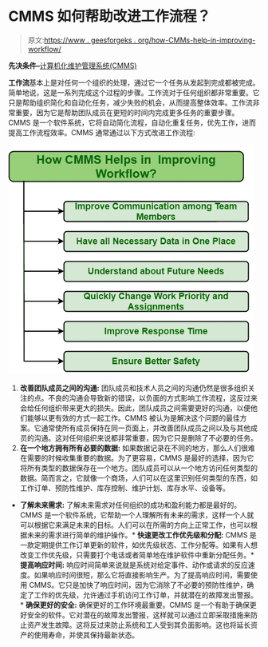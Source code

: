 # CMMS 如何帮助改进工作流程？

> 原文:[https://www . geesforgeks . org/how-CMMs-help-in-improving-workflow/](https://www.geeksforgeeks.org/how-cmms-helps-in-improving-workflow/)

**先决条件–**[计算机化维护管理系统(CMMS)](https://www.geeksforgeeks.org/computerized-maintenance-management-systemcmms/)

**工作流**基本上是对任何一个组织的处理，通过它一个任务从发起到完成都被完成。简单地说，这是一系列完成这个过程的步骤。工作流对于任何组织都非常重要。它只是帮助组织简化和自动化任务，减少失败的机会，从而提高整体效率。工作流非常重要，因为它是帮助团队成员在更短的时间内完成更多任务的重要步骤。CMMS 是一个软件系统，它将自动简化流程，自动化重复任务，优先工作，进而提高工作流程效率。CMMS 通常通过以下方式改进工作流程:

[![](img/82cffdea16809b0b450eac21076bdffb.png)](https://media.geeksforgeeks.org/wp-content/uploads/20201027193354/GG1212211.png) 

1.  **改善团队成员之间的沟通:**
    团队成员和技术人员之间的沟通仍然是很多组织关注的点。不良的沟通会导致新的错误，以负面的方式影响工作流程，这反过来会给任何组织带来更大的损失。因此，团队成员之间需要更好的沟通，以便他们能够以更有效的方式一起工作。CMMS 被认为是解决这个问题的最佳方案。它通常使所有成员保持在同一页面上，并改善团队成员之间以及与其他成员的沟通。这对任何组织来说都非常重要，因为它只是删除了不必要的任务。
2.  **在一个地方拥有所有必要的数据:**
    如果数据记录在不同的地方，那么人们很难在需要的时候收集重要的数据。为了更容易，CMMS 是最好的选择，因为它将所有类型的数据保存在一个地方。团队成员可以从一个地方访问任何类型的数据。简而言之，它就像一个商场，人们可以在这里识别任何类型的东西，如工作订单、预防性维护、库存控制、维护计划、库存水平、设备等。

*   **了解未来需求:**
    了解未来需求对任何组织的成功和盈利能力都是最好的。CMMS 是一个软件系统，它帮助一个人理解所有未来的需求，这样一个人就可以根据它来满足未来的目标。人们可以在所需的方向上正常工作，也可以根据未来的需求进行简单的维护操作。*   **快速更改工作优先级和分配:**
    CMMS 是一款定期提供工作订单更新的软件，如优先级状态、工作分配等。如果有人想改变工作优先级，只需要打个电话或者简单地在维护软件中重新分配任务。*   **提高响应时间:**
    响应时间简单来说就是系统对给定事件、动作或请求的反应速度。如果响应时间很短，那么它将直接影响生产。为了提高响应时间，需要使用 CMMS。它只是加快了响应时间，因为它消除了不必要的预防性维护，确定了工作的优先级，允许通过手机访问工作订单，并就潜在的故障发出警报。*   **确保更好的安全:**
    确保更好的工作环境最重要。CMMS 是一个有助于确保更好安全的软件。它对潜在的故障发出警报，这样就可以通过立即采取措施来防止资产发生故障。这将反过来防止系统和工人受到其负面影响。这也将延长资产的使用寿命，并使其保持最新状态。